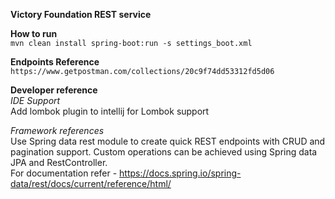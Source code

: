 **Victory Foundation REST service**

**How to run**  
`mvn clean install spring-boot:run -s settings_boot.xml`

**Endpoints Reference**  
`https://www.getpostman.com/collections/20c9f74dd53312fd5d06`


**Developer reference**  
*IDE Support*  
Add lombok plugin to intellij for Lombok support  

*Framework references*  
Use Spring data rest module to create quick REST endpoints with CRUD and pagination support. Custom operations can be 
achieved using Spring data JPA and RestController.  
For documentation refer - https://docs.spring.io/spring-data/rest/docs/current/reference/html/ 